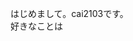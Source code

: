 はじめまして。cai2103です。  
好きなことは

<!---
cai2103/cai2103 is a ✨ special ✨ repository because its `README.md` (this file) appears on your GitHub profile.
You can click the Preview link to take a look at your changes.
--->
